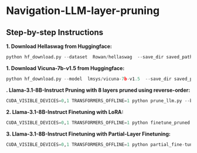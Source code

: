 # Navigation-LLM-layer-pruning

## Step-by-step Instructions
**1. Download Hellaswag from Huggingface:**
```python
python hf_download.py --dataset  Rowan/hellaswag  --save_dir saved_path
```

**1. Download Vicuna-7b-v1.5 from Huggingface:**
```python
python hf_download.py --model  lmsys/vicuna-7b-v1.5  --save_dir saved_path
```

**. Llama-3.1-8B-Instruct Pruning with 8 layers pruned using reverse-order:**

```python
CUDA_VISIBLE_DEVICES=0,1 TRANSFORMERS_OFFLINE=1 python prune_llm.py --base_model Llama-3.1-8B-Instruct --save_model  --pr_method tail --remove_layer 8
```


**2. Llama-3.1-8B-Instruct Finetuning with LoRA:**
```python
CUDA_VISIBLE_DEVICES=0,1 TRANSFORMERS_OFFLINE=1 python finetune_pruned.py --base_model Llama-3.1-8B-Instruct --save_model --pr_method  tail  --remove_layer 8 --prune_model_path your_path
```

**3. Llama-3.1-8B-Instruct Finetuning with Partial-Layer Finetuning:**
```python
CUDA_VISIBLE_DEVICES=0,1 TRANSFORMERS_OFFLINE=1 python partial_fine-tuning.py --base_model Llama-3.1-8B-Instruct --save_model  --prune_model_path your_path  --partial_layer_name last3
```
